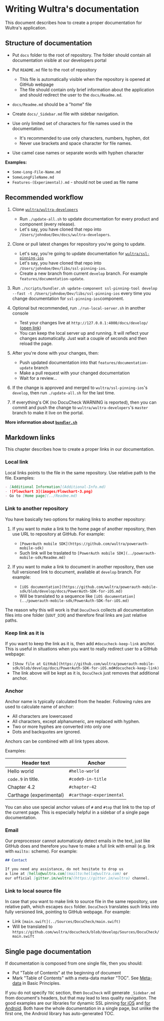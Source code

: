 # Writing Wultra's documentation

This document describes how to create a proper documentation for Wultra's application.

## Structure of documentation
 
- Put `docs` folder to the root of repository. The folder should contain all documentation visible at our developers portal

- Put `README.md` file to the root of repository
  - This file is automatically visible when the repository is opened at GitHub webpage
  - The file should contain only brief information about the application and should redirect the user to the `docs/Readme.md`.
  
- `docs/Readme.md` should be a "home" file 

- Create `docs/_Sidebar.md` file with sidebar navigation.

- Use only limited set of characters for file names used in the documentation.
  - It's recommended to use only characters, numbers, hyphen, dot
  - Never use brackets and space character for file names.

- Use camel case names or separate words with hyphen character

**Examples:**

- `Some-Long-File-Name.md`
- `SomeLongFileName.md`
- `Features-(Experimental).md` - should not be used as file name

## Recommended workflow

1. Clone [`wultra/wultra-developers`](https://github.com/wultra/wultra-developers)
   - Run `./update-all.sh` to update documentation for every product and component (every release).
   - Let's say, you have cloned that repo into `/Users/johndoe/Dev/docs/wultra-developers`.

1. Clone or pull latest changes for repository you're going to update.
   - Let's say, you're going to update documentation for [`wultra/ssl-pinning-ios`](https://github.com/wultra/ssl-pinning-ios)
   - Let's say, you have cloned that repo into `/Users/johndoe/Dev/libs/ssl-pinning-ios`.
   - Create a new branch from current `develop` branch. For example `features/documentation-update`.

1. Run `./scripts/bundler.sh update-component ssl-pinning-tool develop --fast -t /Users/johndoe/Dev/libs/ssl-pinning-ios` every time you change documentation for `ssl-pinning-ios`component.

1. Optional but recommended, run `./run-local-server.sh` in another console
   - Test your changes live at `http://127.0.0.1:4000/docs/develop/` ([open link](http://127.0.0.1:4000/docs/develop/))
   - You can keep the local server up and running. It will reflect your changes automatically. Just wait a couple of seconds and then reload the page.

1. After you're done with your changes, then:
   - Push updated documentation into that `features/documentation-update` branch
   - Make a pull request with your changed documentation
   - Wait for a review...
  
1. If the change is approved and merged to `wultra/ssl-pinning-ios`'s `develop`, then run `./update-all.sh` for the last time.

1. If everything's OK (no DocuCheck WARNING is reported), then you can commit and push the change to `wultra/wultra-developers`'s `master` branch to make it live on the portal.


**More information about [`bundler.sh`](https://github.com/wultra/wultra-developers)**


## Markdown links

This chapter describes how to create a proper links in our documentation.

### Local link

Local links points to the file in the same repository. Use relative path to the file. Examples:
```md
- [Additional Information](Additional-Info.md)
- ![Flowchart 3](images/Flowchart-3.png)
- Go to [Home page](../Readme.md)
```

### Link to another repository

You have basically two options for making links to another repository:

1. If you want to make a link to the home page of another repository, then use URL to repository at GitHub. For example:
   - `[PowerAuth mobile SDK](https://github.com/wultra/powerauth-mobile-sdk)`
   - Such link will be traslated to `[PowerAuth mobile SDK](../powerauth-mobile-sdk/Readme.md)`
  
2. If you want to make a link to document in another repository, then use full versioned link to document, available at `develop` branch. For example:
   - `[iOS documentation](https://github.com/wultra/powerauth-mobile-sdk/blob/develop/docs/PowerAuth-SDK-for-iOS.md)` 
   - Will be translated to a sequence like `[iOS documentation](../powerauth-mobile-sdk/PowerAuth-SDK-for-iOS.md)`

The reason why this will work is that `DocuCheck` collects all documentation files into one folder (`$OUT_DIR`) and therefore final links are just relative paths.

### Keep link as it is

If you want to keep the link as it is, then add `#docucheck-keep-link` anchor. This is useful in situations when you want to really redirect user to a GitHub webpage:

- `[Show file at GitHub](https://github.com/wultra/powerauth-mobile-sdk/blob/develop/docs/PowerAuth-SDK-for-iOS.md#docucheck-keep-link)`
- The link above will be kept as it is, `DocuCheck` just removes that additional anchor.


### Anchor

Anchor name is typically calculated from the header. Following rules are used to calculate name of anchor:

- All characters are lowercased
- All characters, except alphanumeric, are replaced with hyphen.
- Two or more hyphes are converted into only one
- Dots and backquotes are ignored.

Anchors can be combined with all link types above.

Examples:

| Header text                 | Anchor |
|-----------------------------|--------|
| Hello world                 | `#hello-world` |
| `code.9` in title.          | `#code9-in-title` |
| Chapter 4.2                 | `#chapter-42` |
| Carthage (experimental)     | `#carthage-experimental` |

You can also use special anchor values of `#` and `#top` that link to the top of the current page. This is especially helpful in a sidebar of a single page documentation.

### Email

Our preprocessor cannot automaticaly detect emails in the text, just like GitHub does and therefore you have to make a full link with email (e.g. link with `mailto:` scheme). For example:

```md
## Contact

If you need any assistance, do not hesitate to drop us 
a line at [hello@wultra.com](mailto:hello@wultra.com) or 
our official [gitter.im/wultra](https://gitter.im/wultra) channel.
```

### Link to local source file

In case that you want to make link to source file in the same repository, use relative path, which escapes `docs` folder. `DocuCheck` translates such links into fully versioned link, pointing to GitHub webpage. For example:

- Link `[main.swift](../Sources/DocuCheck/main.swift)`
- Will be translated to `https://github.com/wultra/docucheck/blob/develop/Sources/DocuCheck/main.swift`


## Single page documentation

If documentation is composed from one single file, then you should:

- Put "Table of Contents" at the beginning of document
- Mark "Table of Contents" with a meta-data marker "TOC". See [Meta-data](Basic-Principles.md#generate-toc) in Basic Principles.

If you do not specify `TOC` section, then `DocuCheck` will generate `_Sidebar.md` from document's headers, but that may lead to less quality navigation. The good examples are our libraries for dynamic SSL pinning [for iOS](https://github.com/wultra/ssl-pinning-ios) and [for Android](https://github.com/wultra/ssl-pinning-android). Both have the whole documentation in a single page, but unlike the first one, the Android library has auto-generated TOC.
